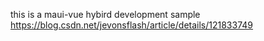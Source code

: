 this is a maui-vue hybird development sample
https://blog.csdn.net/jevonsflash/article/details/121833749

